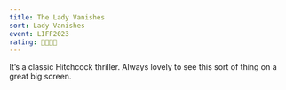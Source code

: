 ```yaml
---
title: The Lady Vanishes
sort: Lady Vanishes
event: LIFF2023
rating: 🗻🗻🗻🗻
---
```

It’s a classic Hitchcock thriller. Always lovely to see this sort of thing on a great big screen. 
